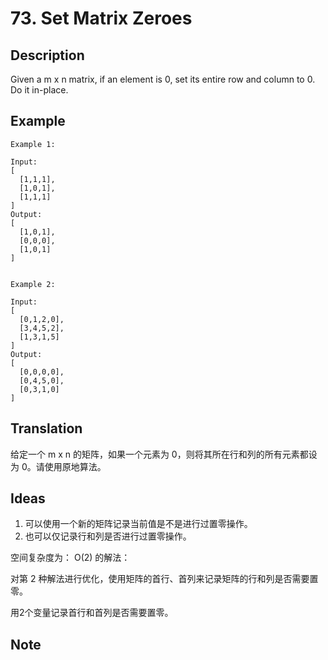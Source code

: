 # 73. Set Matrix Zeroes
## Description
Given a m x n matrix, if an element is 0, set its entire row and column to 0. Do it in-place.
## Example
```$xslt
Example 1:

Input: 
[
  [1,1,1],
  [1,0,1],
  [1,1,1]
]
Output: 
[
  [1,0,1],
  [0,0,0],
  [1,0,1]
]


Example 2:

Input: 
[
  [0,1,2,0],
  [3,4,5,2],
  [1,3,1,5]
]
Output: 
[
  [0,0,0,0],
  [0,4,5,0],
  [0,3,1,0]
]
```
## Translation
给定一个 m x n 的矩阵，如果一个元素为 0，则将其所在行和列的所有元素都设为 0。请使用原地算法。

## Ideas

1. 可以使用一个新的矩阵记录当前值是不是进行过置零操作。
2. 也可以仅记录行和列是否进行过置零操作。

空间复杂度为： O(2) 的解法：

对第 2 种解法进行优化，使用矩阵的首行、首列来记录矩阵的行和列是否需要置零。

用2个变量记录首行和首列是否需要置零。
## Note
